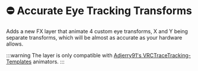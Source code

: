 ﻿---
unlisted: true
---
# ⛔ Accurate Eye Tracking Transforms

Adds a new FX layer that animate 4 custom eye transforms, X and Y being separate transforms, which will be almost as accurate as your hardware allows.

:::warning
The layer is only compatible with [Adjerry91's VRCTraceTracking-Templates](https://github.com/Adjerry91/VRCFaceTracking-Templates) animators.
:::
